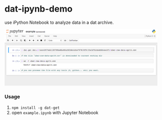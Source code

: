 # dat-ipynb-demo

use iPython Notebook to analyze data in a dat archive.

![](demo.png)

### Usage

1. `npm install -g dat-get`
2. open `example.ipynb` with Jupyter Notebook

